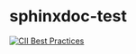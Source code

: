 # sphinxdoc-test

[![CII Best Practices](https://bestpractices.coreinfrastructure.org/projects/1106/badge)](https://bestpractices.coreinfrastructure.org/projects/1106)
